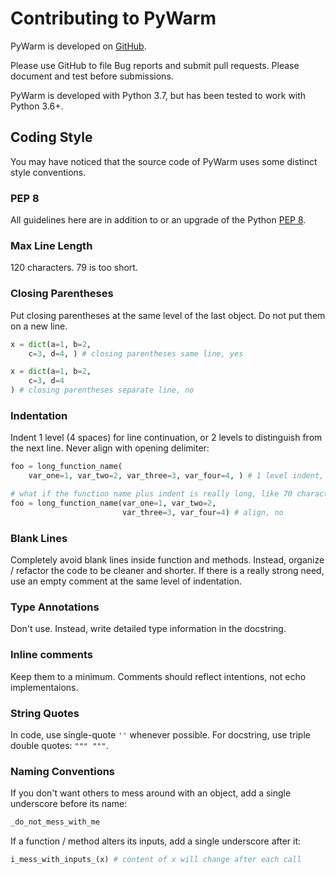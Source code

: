 # Contributing to PyWarm

PyWarm is developed on [GitHub](https://github.com/blue-season/pywarm). 

Please use GitHub to file Bug reports and submit pull requests. Please document and test before submissions.

PyWarm is developed with Python 3.7, but has been tested to work with Python 3.6+.

## Coding Style

You may have noticed that the source code of PyWarm uses some distinct style conventions.

### PEP 8

All guidelines here are in addition to or an upgrade of the Python [PEP 8](https://www.python.org/dev/peps/pep-0008/).

### Max Line Length

120 characters. 79 is too short.

### Closing Parentheses

Put closing parentheses at the same level of the last object. Do not put them on a new line.

```Python tab="Yes"
x = dict(a=1, b=2,
    c=3, d=4, ) # closing parentheses same line, yes
```

```Python tab="No"
x = dict(a=1, b=2,
    c=3, d=4
) # closing parentheses separate line, no
```

### Indentation

Indent 1 level (4 spaces) for line continuation, or 2 levels to distinguish from the next line.
Never align with opening delimiter:

```Python tab="Yes"
foo = long_function_name(
    var_one=1, var_two=2, var_three=3, var_four=4, ) # 1 level indent, yes
```

```Python tab="No"
# what if the function name plus indent is really long, like 70 characters?
foo = long_function_name(var_one=1, var_two=2,
                         var_three=3, var_four=4) # align, no
```

### Blank Lines

Completely avoid blank lines inside function and methods.
Instead, organize / refactor the code to be cleaner and shorter.
If there is a really strong need, use an empty comment at the same level of indentation.

### Type Annotations

Don't use. Instead, write detailed type information in the docstring.

### Inline comments

Keep them to a minimum.
Comments should reflect intentions, not echo implementaions.

### String Quotes

In code, use single-quote `''` whenever possible. For docstring, use triple double quotes: `""" """`.

### Naming Conventions

If you don't want others to mess around with an object, add a single underscore before its name:

```Python
_do_not_mess_with_me
```

If a function / method alters its inputs, add a single underscore after it:

```Python
i_mess_with_inputs_(x) # content of x will change after each call
```
